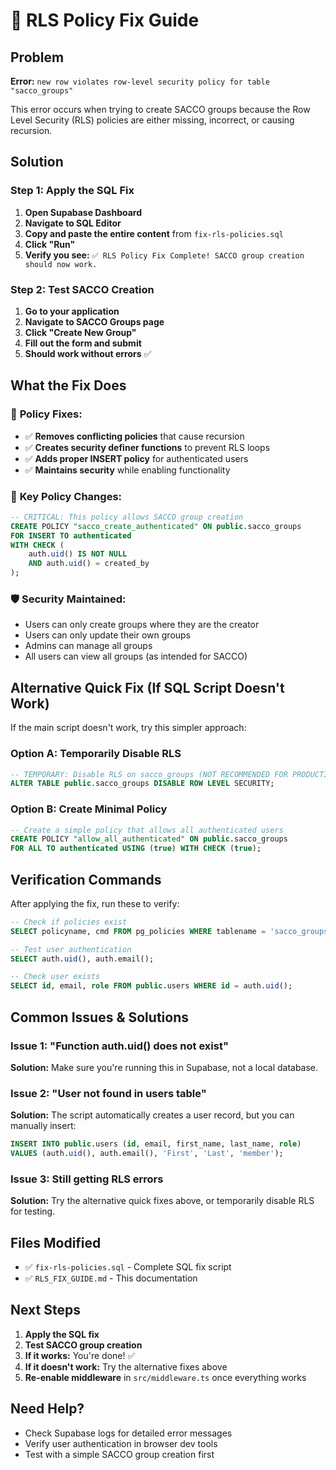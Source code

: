 # 🚨 RLS Policy Fix Guide

## Problem
**Error:** `new row violates row-level security policy for table "sacco_groups"`

This error occurs when trying to create SACCO groups because the Row Level Security (RLS) policies are either missing, incorrect, or causing recursion.

## Solution

### Step 1: Apply the SQL Fix
1. **Open Supabase Dashboard**
2. **Navigate to SQL Editor**
3. **Copy and paste the entire content** from `fix-rls-policies.sql`
4. **Click "Run"**
5. **Verify you see:** `✅ RLS Policy Fix Complete! SACCO group creation should now work.`

### Step 2: Test SACCO Creation
1. **Go to your application** 
2. **Navigate to SACCO Groups page**
3. **Click "Create New Group"**
4. **Fill out the form and submit**
5. **Should work without errors** ✅

## What the Fix Does

### 🔧 **Policy Fixes:**
- ✅ **Removes conflicting policies** that cause recursion
- ✅ **Creates security definer functions** to prevent RLS loops  
- ✅ **Adds proper INSERT policy** for authenticated users
- ✅ **Maintains security** while enabling functionality

### 🎯 **Key Policy Changes:**
```sql
-- CRITICAL: This policy allows SACCO group creation
CREATE POLICY "sacco_create_authenticated" ON public.sacco_groups
FOR INSERT TO authenticated 
WITH CHECK (
    auth.uid() IS NOT NULL 
    AND auth.uid() = created_by
);
```

### 🛡️ **Security Maintained:**
- Users can only create groups where they are the creator
- Users can only update their own groups
- Admins can manage all groups
- All users can view all groups (as intended for SACCO)

## Alternative Quick Fix (If SQL Script Doesn't Work)

If the main script doesn't work, try this simpler approach:

### Option A: Temporarily Disable RLS
```sql
-- TEMPORARY: Disable RLS on sacco_groups (NOT RECOMMENDED FOR PRODUCTION)
ALTER TABLE public.sacco_groups DISABLE ROW LEVEL SECURITY;
```

### Option B: Create Minimal Policy
```sql
-- Create a simple policy that allows all authenticated users
CREATE POLICY "allow_all_authenticated" ON public.sacco_groups
FOR ALL TO authenticated USING (true) WITH CHECK (true);
```

## Verification Commands

After applying the fix, run these to verify:

```sql
-- Check if policies exist
SELECT policyname, cmd FROM pg_policies WHERE tablename = 'sacco_groups';

-- Test user authentication
SELECT auth.uid(), auth.email();

-- Check user exists
SELECT id, email, role FROM public.users WHERE id = auth.uid();
```

## Common Issues & Solutions

### Issue 1: "Function auth.uid() does not exist"
**Solution:** Make sure you're running this in Supabase, not a local database.

### Issue 2: "User not found in users table"
**Solution:** The script automatically creates a user record, but you can manually insert:
```sql
INSERT INTO public.users (id, email, first_name, last_name, role) 
VALUES (auth.uid(), auth.email(), 'First', 'Last', 'member');
```

### Issue 3: Still getting RLS errors
**Solution:** Try the alternative quick fixes above, or temporarily disable RLS for testing.

## Files Modified
- ✅ `fix-rls-policies.sql` - Complete SQL fix script
- ✅ `RLS_FIX_GUIDE.md` - This documentation

## Next Steps
1. **Apply the SQL fix**
2. **Test SACCO group creation**
3. **If it works:** You're done! ✅
4. **If it doesn't work:** Try the alternative fixes above
5. **Re-enable middleware** in `src/middleware.ts` once everything works

## Need Help?
- Check Supabase logs for detailed error messages
- Verify user authentication in browser dev tools
- Test with a simple SACCO group creation first
